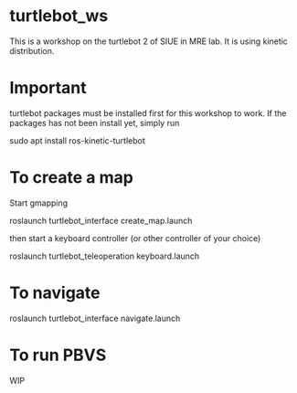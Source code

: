 # turtlebot_ws
This is a workshop on the turtlebot 2 of SIUE in MRE lab. It is using kinetic distribution.

# Important
turtlebot packages must be installed first for this workshop to work. If the packages has not been install yet, simply run 

sudo apt install ros-kinetic-turtlebot

# To create a map
Start gmapping

roslaunch turtlebot_interface create_map.launch

then start a keyboard controller (or other controller of your choice)

roslaunch turtlebot_teleoperation keyboard.launch

# To navigate

roslaunch turtlebot_interface navigate.launch

# To run PBVS

WIP
